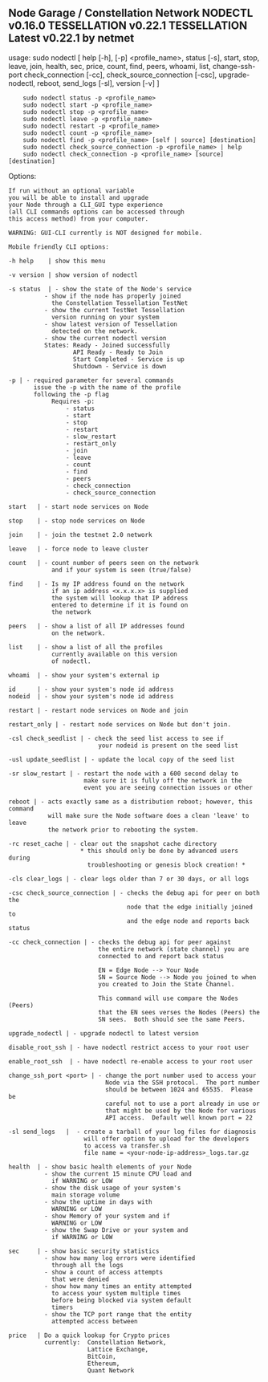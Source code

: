 Node Garage / Constellation Network
NODECTL v0.16.0
TESSELLATION v0.22.1
TESSELLATION Latest v0.22.1
by netmet
----------------------
usage:  sudo nodectl [ help [-h], [-p] <profile_name>, status [-s], start, stop,
                       leave, join, health, sec, price,
                       count, find, peers, whoami, list, change-ssh-port <port>
                       check_connection [-cc], check_source_connection [-csc],
                       upgrade-nodectl, reboot, send_logs [-sl], version [-v] ]

        sudo nodectl status -p <profile_name>
        sudo nodectl start -p <profile_name>
        sudo nodectl stop -p <profile_name>
        sudo nodectl leave -p <profile_name>
        sudo nodectl restart -p <profile_name>
        sudo nodectl count -p <profile_name>
        sudo nodectl find -p <profile_name> [self | source] [destination]
        sudo nodectl check_source_connection -p <profile_name> | help
        sudo nodectl check_connection -p <profile_name> [source] [destination]



Options:

    If run without an optional variable
    you will be able to install and upgrade
    your Node through a CLI_GUI type experience
    (all CLI commands options can be accessed through
    this access method) from your computer.

    WARNING: GUI-CLI currently is NOT designed for mobile.

    Mobile friendly CLI options:

    -h help    | show this menu

    -v version | show version of nodectl

    -s status  | - show the state of the Node's service
              - show if the node has properly joined
                the Constellation Tessellation TestNet
              - show the current TestNet Tessellation
                version running on your system
              - show latest version of Tessellation
                detected on the network.
              - show the current nodectl version
              States: Ready - Joined successfully
                      API Ready - Ready to Join
                      Start Completed - Service is up
                      Shutdown - Service is down

    -p | - required parameter for several commands
           issue the -p with the name of the profile
           following the -p flag
                Requires -p:
                    - status
                    - start
                    - stop
                    - restart
                    - slow_restart
                    - restart_only
                    - join
                    - leave
                    - count
                    - find
                    - peers
                    - check_connection
                    - check_source_connection

    start   | - start node services on Node

    stop    | - stop node services on Node

    join    | - join the testnet 2.0 network

    leave   | - force node to leave cluster

    count   | - count number of peers seen on the network
                and if your system is seen (true/false)

    find    | - Is my IP address found on the network
                if an ip address <x.x.x.x> is supplied
                the system will lookup that IP address
                entered to determine if it is found on
                the network

    peers   | - show a list of all IP addresses found
                on the network.

    list    | - show a list of all the profiles
                currently available on this version
                of nodectl.

    whoami  | - show your system's external ip

    id      | - show your system's node id address
    nodeid  | - show your system's node id address

    restart | - restart node services on Node and join

    restart_only | - restart node services on Node but don't join.

    -csl check_seedlist | - check the seed list access to see if
                             your nodeid is present on the seed list

    -usl update_seedlist | - update the local copy of the seed list

    -sr slow_restart | - restart the node with a 600 second delay to
                         make sure it is fully off the network in the
                         event you are seeing connection issues or other

    reboot | - acts exactly same as a distribution reboot; however, this command
               will make sure the Node software does a clean 'leave' to leave
               the network prior to rebooting the system.

    -rc reset_cache | - clear out the snapshot cache directory
                        * this should only be done by advanced users during
                          troubleshooting or genesis block creation! *

    -cls clear_logs | - clear logs older than 7 or 30 days, or all logs

    -csc check_source_connection | - checks the debug api for peer on both the
                                     node that the edge initially joined to
                                     and the edge node and reports back status

    -cc check_connection | - checks the debug api for peer against
                             the entire network (state channel) you are
                             connected to and report back status

                             EN = Edge Node --> Your Node
                             SN = Source Node --> Node you joined to when
                             you created to Join the State Channel.

                             This command will use compare the Nodes (Peers)
                             that the EN sees verses the Nodes (Peers) the
                             SN sees.  Both should see the same Peers.

    upgrade_nodectl | - upgrade nodectl to latest version

    disable_root_ssh | - have nodectl restrict access to your root user

    enable_root_ssh  | - have nodectl re-enable access to your root user

    change_ssh_port <port> | - change the port number used to access your
                               Node via the SSH protocol.  The port number
                               should be between 1024 and 65535.  Please be
                               careful not to use a port already in use or
                               that might be used by the Node for various
                               API access.  Default well known port = 22

    -sl send_logs   |  - create a tarball of your log files for diagnosis
                         will offer option to upload for the developers
                         to access va transfer.sh
                         file name = <your-node-ip-address>_logs.tar.gz

    health  | - show basic health elements of your Node
              - show the current 15 minute CPU load and
                if WARNING or LOW
              - show the disk usage of your system's
                main storage volume
              - show the uptime in days with
                WARNING or LOW
              - show Memory of your system and if
                WARNING or LOW
              - show the Swap Drive or your system and
                if WARNING or LOW

    sec     | - show basic security statistics
              - show how many log errors were identified
                through all the logs
              - show a count of access attempts
                that were denied
              - show how many times an entity attempted
                to access your system multiple times
                before being blocked via system default
                timers
              - show the TCP port range that the entity
                attempted access between

    price   | Do a quick lookup for Crypto prices
              currently:  Constellation Network,
                          Lattice Exchange,
                          BitCoin,
                          Ethereum,
                          Quant Network
